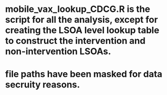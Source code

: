# mobile_vax_lookup_CDCG.R is the script for all the analysis, except for creating the LSOA level lookup table to construct the intervention and non-intervention LSOAs. 
# file paths have been masked for data secruity reasons.
